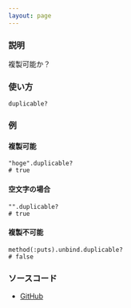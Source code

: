 ```yaml
---
layout: page
---
```

### 説明
複製可能か？

### 使い方
    duplicable?

### 例
#### 複製可能
    "hoge".duplicable?
    # true

#### 空文字の場合
    "".duplicable?
    # true

#### 複製不可能
    method(:puts).unbind.duplicable?
    # false

### ソースコード
* [GitHub](https://github.com/rails/rails/blob/f33d52c95217212cbacc8d5e44b5a8e3cdc6f5b3/activesupport/lib/active_support/core_ext/object/duplicable.rb#L36)